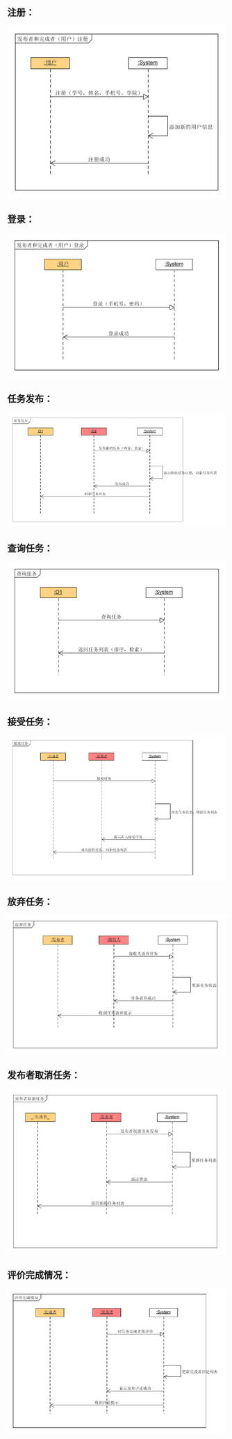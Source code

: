 ## 注册：

![](IMAGE/注册.png)

## 登录：

![](IMAGE/登录.png)

## 任务发布：

![](IMAGE/任务发布.png)

## 查询任务：

![](IMAGE/查询任务.png)

## 接受任务：

![](IMAGE/接收任务.png)

## 放弃任务：

![](IMAGE/放弃任务.png)

## 发布者取消任务：

![](IMAGE/发布者取消任务.png)

## 评价完成情况：

![](IMAGE/评价完成情况.png)
